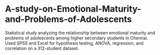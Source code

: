 # A-study-on-Emotional-Maturity-and-Problems-of-Adolescents
Statistical study analyzing the relationship between emotional maturity and problems of adolescents among higher secondary students in Chennai. Used SPSS and Excel for hypothesis testing, ANOVA, regression, and correlation on a 312-student dataset.
